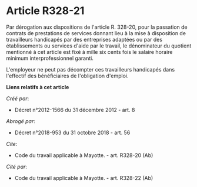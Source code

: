 # Article R328-21

Par dérogation aux dispositions de l'article R. 328-20, pour la passation de contrats de prestations de services donnant lieu
à la mise à disposition de travailleurs handicapés par des entreprises adaptées ou par des établissements ou services d'aide
par le travail, le dénominateur du quotient mentionné à cet article est fixé à mille six cents fois le salaire horaire
minimum interprofessionnel garanti. 

L'employeur ne peut pas décompter ces travailleurs handicapés dans l'effectif des bénéficiaires de l'obligation d'emploi.

**Liens relatifs à cet article**

_Créé par_:

  - Décret n°2012-1566 du 31 décembre 2012 - art. 8

_Abrogé par_:

  - Décret n°2018-953 du 31 octobre 2018 - art. 56

_Cite_:

  - Code du travail applicable à Mayotte. - art. R328-20 (Ab)

_Cité par_:

  - Code du travail applicable à Mayotte. - art. R328-22 (Ab)

